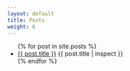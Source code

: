 ```yaml
---
layout: default
title: Posts
weight: 6
---
```


<ul>
  {% for post in site.posts %}
    <li>
      <a href="{{ post.url | prepend:site.baseurl }}">{{ post.title }}</a>
	  {{ post.title | inspect }}
    </li>
  {% endfor %}
</ul>
